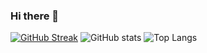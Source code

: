 ### Hi there 👋

<!--
**Neha-520/Neha-520** is a ✨ _special_ ✨ repository because its `README.md` (this file) appears on your GitHub profile.

Here are some ideas to get you started:

- 🔭 I’m currently working on ...
- 🌱 I’m currently learning ...
- 👯 I’m looking to collaborate on ...
- 🤔 I’m looking for help with ...
- 💬 Ask me about ...
- 📫 How to reach me: ...
- 😄 Pronouns: ...
- ⚡ Fun fact: ...
-->
[![GitHub Streak](https://github-readme-streak-stats.herokuapp.com/?user=Neha-520)](https://git.io/streak-stats)
![GitHub stats](https://github-readme-stats.vercel.app/api?username=Neha-520&show_icons=true&theme=tokyonight)
![Top Langs](https://github-readme-stats.vercel.app/api/top-langs/?username=Neha-520&theme=tokyonight)
